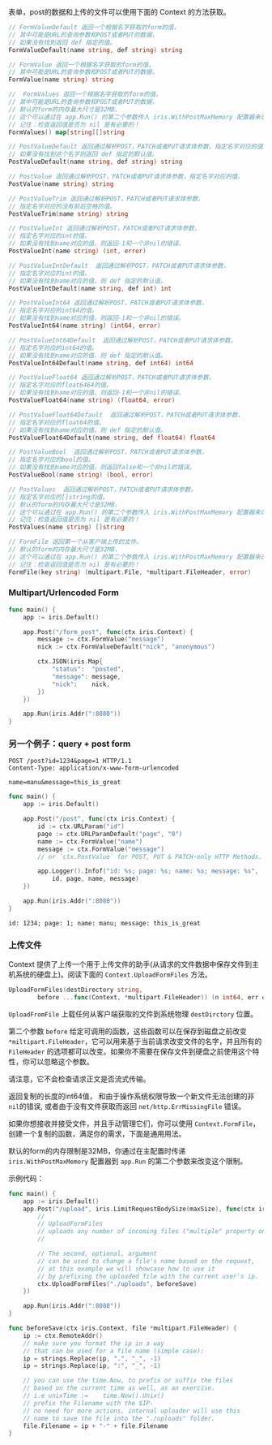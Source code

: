 表单，post的数据和上传的文件可以使用下面的 Context 的方法获取。

```go
// FormValueDefault 返回一个根据名字获取的form的值，
// 其中可能是URL的查询参数和POST或者PUT的数据，
// 如果没有找到返回 def 指定的值。
FormValueDefault(name string, def string) string

// FormValue 返回一个根据名字获取的form的值，
// 其中可能是URL的查询参数和POST或者PUT的数据，
FormValue(name string) string

//  FormValues 返回一个根据名字获取的form的值，
// 其中可能是URL的查询参数和POST或者PUT的数据，
// 默认的form的内存最大尺寸是32MB，
// 这个可以通过在 app.Run() 的第二个参数传入 iris.WithPostMaxMemory 配置器来改变这个大小。
// 记住：检查返回值是否为 nil 是有必要的！
FormValues() map[string][]string

// PostValueDefault 返回通过解析POST，PATCH或者PUT请求体参数，指定名字对应的值。
// 如果没有找到这个名字则返回 def 指定的默认值。
PostValueDefault(name string, def string) string

// PostValue 返回通过解析POST，PATCH或者PUT请求体参数，指定名字对应的值。
PostValue(name string) string

// PostValueTrim 返回通过解析POST，PATCH或者PUT请求体参数，
// 指定名字对应的没有前后空格的值。
PostValueTrim(name string) string

// PostValueInt 返回通过解析POST，PATCH或者PUT请求体参数，
// 指定名字对应的int的值。
// 如果没有找到name对应的值，则返回-1和一个非nil的错误。
PostValueInt(name string) (int, error)

// PostValueIntDefault  返回通过解析POST，PATCH或者PUT请求体参数，
// 指定名字对应的int的值。
// 如果没有找到name对应的值，则 def 指定的默认值。
PostValueIntDefault(name string, def int) int

// PostValueInt64 返回通过解析POST，PATCH或者PUT请求体参数，
// 指定名字对应的int64的值。
// 如果没有找到name对应的值，则返回-1和一个非nil的错误。
PostValueInt64(name string) (int64, error)

// PostValueInt64Default  返回通过解析POST，PATCH或者PUT请求体参数，
// 指定名字对应的int64的值。
// 如果没有找到name对应的值，则 def 指定的默认值。
PostValueInt64Default(name string, def int64) int64

// PostValueFloat64 返回通过解析POST，PATCH或者PUT请求体参数，
// 指定名字对应的float6464的值。
// 如果没有找到name对应的值，则返回-1和一个非nil的错误。
PostValueFloat64(name string) (float64, error)

// PostValueFloat64Default  返回通过解析POST，PATCH或者PUT请求体参数，
// 指定名字对应的float64的值。
// 如果没有找到name对应的值，则 def 指定的默认值。
PostValueFloat64Default(name string, def float64) float64

// PostValueBool  返回通过解析POST，PATCH或者PUT请求体参数，
// 指定名字对应的bool的值。
// 如果没有找到name对应的值，则返回false和一个非nil的错误。
PostValueBool(name string) (bool, error)

// PostValues  返回通过解析POST，PATCH或者PUT请求体参数，
// 指定名字对应的[]string的值。
// 默认的form的内存最大尺寸是32MB，
// 这个可以通过在 app.Run() 的第二个参数传入 iris.WithPostMaxMemory 配置器来改变这个大小。
// 记住：检查返回值是否为 nil 是有必要的！
PostValues(name string) []string

// FormFile 返回第一个从客户端上传的文件。
// 默认的form的内存最大尺寸是32MB，
// 这个可以通过在 app.Run() 的第二个参数传入 iris.WithPostMaxMemory 配置器来改变这个大小。
// 记住：检查返回值是否为 nil 是有必要的！
FormFile(key string) (multipart.File, *multipart.FileHeader, error)
```


### Multipart/Urlencoded Form

```go
func main() {
    app := iris.Default()

    app.Post("/form_post", func(ctx iris.Context) {
        message := ctx.FormValue("message")
        nick := ctx.FormValueDefault("nick", "anonymous")

        ctx.JSON(iris.Map{
            "status":  "posted",
            "message": message,
            "nick":    nick,
        })
    })

    app.Run(iris.Addr(":8080"))
}
```

### 另一个例子：query + post form

```shell
POST /post?id=1234&page=1 HTTP/1.1
Content-Type: application/x-www-form-urlencoded

name=manu&message=this_is_great
```

```go
func main() {
    app := iris.Default()

    app.Post("/post", func(ctx iris.Context) {
        id := ctx.URLParam("id")
        page := ctx.URLParamDefault("page", "0")
        name := ctx.FormValue("name")
        message := ctx.FormValue("message")
        // or `ctx.PostValue` for POST, PUT & PATCH-only HTTP Methods.

        app.Logger().Infof("id: %s; page: %s; name: %s; message: %s",
            id, page, name, message)
    })

    app.Run(iris.Addr(":8080"))
}
```
	id: 1234; page: 1; name: manu; message: this_is_great

### 上传文件

Context 提供了上传一个用于上传文件的助手(从请求的文件数据中保存文件到主机系统的硬盘上)。阅读下面的 `Context.UploadFormFiles` 方法。


```go
UploadFormFiles(destDirectory string, 
		before ...func(Context, *multipart.FileHeader)) (n int64, err error)
```

`UploadFromFile`  上载任何从客户端获取的文件到系统物理 `destDirctory` 位置。

第二个参数 `before` 给定可调用的函数，这些函数可以在保存到磁盘之前改变 `*miltipart.FileHeader`，它可以用来基于当前请求改变文件的名字，并且所有的 `FileHeader` 的选项都可以改变。如果你不需要在保存文件到硬盘之前使用这个特性，你可以忽略这个参数。

 请注意，它不会检查请求正文是否流式传输。

返回复制的长度的int64值， 和由于操作系统权限导致一个新文件无法创建的非 `nil`的错误, 或者由于没有文件获取而返回 `net/http.ErrMissingFile` 错误。

 如果你想接收并接受文件，并且手动管理它们，你可以使用 `Context.FormFile`，创建一个复制的函数，满足你的需求，下面是通用用法。

默认的form的内存限制是32MB，你通过在主配置时传递 `iris.WithPostMaxMemory` 配置器到 `app.Run` 的第二个参数来改变这个限制。

示例代码：

```go
func main() {
    app := iris.Default()
    app.Post("/upload", iris.LimitRequestBodySize(maxSize), func(ctx iris.Context) {
        //
        // UploadFormFiles
        // uploads any number of incoming files ("multiple" property on the form input).
        //

        // The second, optional, argument
        // can be used to change a file's name based on the request,
        // at this example we will showcase how to use it
        // by prefixing the uploaded file with the current user's ip.
        ctx.UploadFormFiles("./uploads", beforeSave)
    })

    app.Run(iris.Addr(":8080"))
}

func beforeSave(ctx iris.Context, file *multipart.FileHeader) {
    ip := ctx.RemoteAddr()
    // make sure you format the ip in a way
    // that can be used for a file name (simple case):
    ip = strings.Replace(ip, ".", "_", -1)
    ip = strings.Replace(ip, ":", "_", -1)

    // you can use the time.Now, to prefix or suffix the files
    // based on the current time as well, as an exercise.
    // i.e unixTime :=    time.Now().Unix()
    // prefix the Filename with the $IP-
    // no need for more actions, internal uploader will use this
    // name to save the file into the "./uploads" folder.
    file.Filename = ip + "-" + file.Filename
}
```
